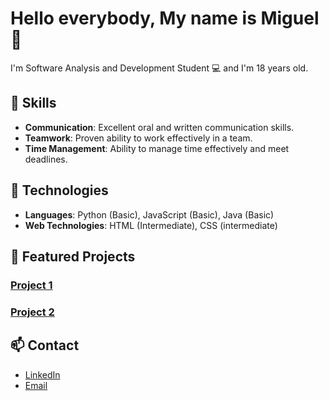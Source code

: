 # Hello everybody, My name is Miguel 👋


I'm Software Analysis and Development Student 💻 and I'm 18 years old. 


## 💼 Skills

- **Communication**: Excellent oral and written communication skills.
- **Teamwork**: Proven ability to work effectively in a team.
- **Time Management**: Ability to manage time effectively and meet deadlines.


## 🚀 Technologies

- **Languages**: Python (Basic), JavaScript (Basic), Java (Basic)
- **Web Technologies**: HTML (Intermediate), CSS (intermediate)


## 🌟 Featured Projects

### [Project 1](https://github.com/tu-usuario/proyecto1)


### [Project 2](https://github.com/tu-usuario/proyecto2)

## 📫 Contact

- [LinkedIn]()
- [Email](miguel.medina1111@soy.sena.edu.co)

